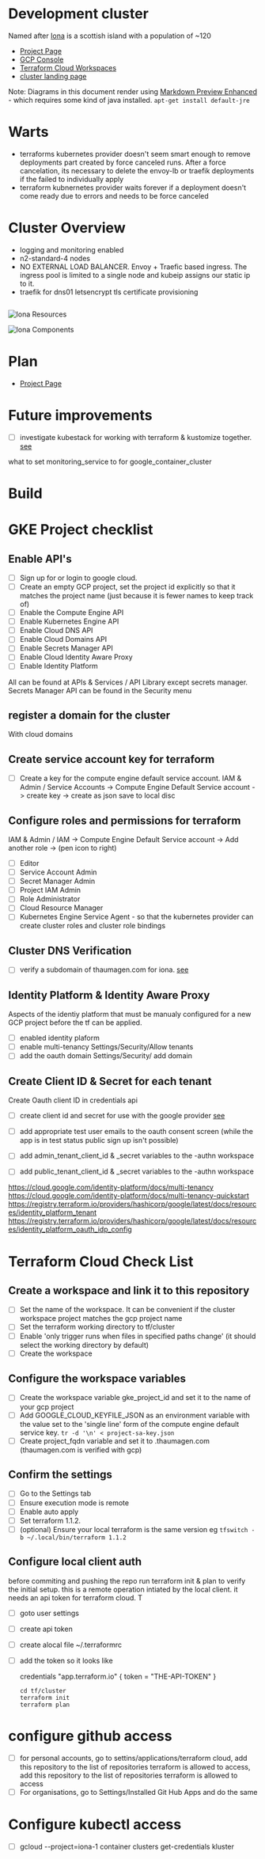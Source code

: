 # Development cluster

Named after [Iona](https://en.ikipedia.org/wiki/Wikipedia:WikiProject_Scottish_Islands/Islands_by_population_densityw) is a scottish island with a population of ~120

* [Project Page](https://github.com/users/robinbryce/projects/2)
* [GCP Console](https://console.cloud.google.com/home/dashboard?project=iona-1)
* [Terraform Cloud Workspaces](https://app.terraform.io/app/robinbryce/workspaces)
* [cluster landing page](https://iona.thaumagen.io/static/index.html)

Note: Diagrams in this document render using [Markdown Preview Enhanced](https://shd101wyy.github.io/markdown-preview-enhanced/#/) - which requires some kind of java installed. `apt-get install default-jre`

# Warts

* terraforms kubernetes provider doesn't seem smart enough to remove
  deployments part created by force canceled runs. After a force cancelation,
  its necessary to delete the envoy-lb or traefik deployments if the failed to
  individually apply
* terraform kubnernetes provider waits forever if a deployment doesn't come
  ready due to errors and needs to be force canceled

# Cluster Overview

- logging and monitoring enabled
- n2-standard-4 nodes
- NO EXTERNAL LOAD BALANCER. Envoy + Traefic based ingress. The ingress pool is limited to a single node and kubeip assigns our static ip to it.
- traefik for dns01 letsencrypt tls certificate provisioning

```puml
```

![Iona Resources](http://www.plantuml.com/plantuml/proxy?cache=no&src=https://raw.githubusercontent.com/robinbryce/iona/main/iona-wbs.iuml)


![Iona Components](http://www.plantuml.com/plantuml/proxy?cache=no&src=https://raw.githubusercontent.com/robinbryce/iona/main/iona-components.iuml)

# Plan

* [Project Page](https://github.com/users/robinbryce/projects/2)
# Future improvements

* [ ] investigate kubestack for working with terraform & kustomize together.
    [see](https://thenewstack.io/a-better-way-to-provision-kubernetes-using-terraform/)

what to set monitoring_service to for google_container_cluster

# Build

# GKE Project checklist

## Enable API's

* [ ] Sign up for or login to google cloud.
* [ ] Create an empty GCP project, set the project id explicitly so that it matches the project name (just because it is fewer names to keep track of)
* [ ] Enable the Compute Engine API
* [ ] Enable Kubernetes Engine API
* [ ] Enable Cloud DNS API
* [ ] Enable Cloud Domains API
* [ ] Enable Secrets Manager API
* [ ] Enable Cloud Identity Aware Proxy
* [ ] Enable Identity Platform

All can be found at APIs & Services / API Library except secrets manager.
Secrets Manager API can be found in the Security menu

## register a domain for the cluster

With cloud domains

## Create service account key for terraform

* [ ] Create a key for the compute engine default service account.
      IAM & Admin / Service Accounts ->
       Compute Engine Default Service account ->
        create key -> create as json save to local disc


## Configure roles and permissions for terraform

IAM & Admin / IAM -> Compute Engine Default Service account -> Add another role -> (pen icon to right)

* [ ] Editor
* [ ] Service Account Admin
* [ ] Secret Manager Admin
* [ ] Project IAM Admin
* [ ] Role Administrator
* [ ] Cloud Resource Manager
* [ ] Kubernetes Engine Service Agent - so that the kubernetes provider can
    create cluster roles and cluster role bindings

## Cluster DNS Verification

* [ ] verify a subdomain of thaumagen.com for iona.
    [see](https://cloud.google.com/identity/docs/add-cname#7334202)

## Identity Platform & Identity Aware Proxy

Aspects of the identiy platform that must be manualy configured for a new GCP
project before the tf can be applied.

* [ ] enabled identity plaform
* [ ] enable multi-tenancy
      Settings/Security/Allow tenants
* [ ] add the oauth domain
      Settings/Security/ add domain

## Create Client ID & Secret for each tenant

Create Oauth client ID in credentials api
* [ ] create client id and secret for use with the google provider [see](https://cloud.google.com/identity-platform/docs/web/google?hl=en_GB)

* [ ] add appropriate test user emails to the oauth consent screen (while the app is
    in test status public sign up isn't possible)

* [ ] add admin_tenant_client_id & _secret variables to the -authn workspace
* [ ] add public_tenant_client_id & _secret variables to the -authn workspace

https://cloud.google.com/identity-platform/docs/multi-tenancy
https://cloud.google.com/identity-platform/docs/multi-tenancy-quickstart
https://registry.terraform.io/providers/hashicorp/google/latest/docs/resources/identity_platform_tenant
https://registry.terraform.io/providers/hashicorp/google/latest/docs/resources/identity_platform_oauth_idp_config


# Terraform Cloud Check List

## Create a workspace and link it to this repository

* [ ] Set the name of the workspace. It can be convenient if the cluster workspace project matches the gcp project name
* [ ] Set the terraform working directory to tf/cluster
* [ ] Enable 'only trigger runs when files in specified paths change' (it should select the working directory by default)
* [ ] Create the workspace

## Configure the workspace variables

* [ ] Create the workspace variable gke_project_id and set it to the name of your gcp project
* [ ] Add GOOGLE_CLOUD_KEYFILE_JSON as an environment variable with the value
      set to the 'single line' form of the compute engine default service key. `tr -d '\n' < project-sa-key.json`
* [ ] Create project_fqdn variable and set it to <project>.thaumagen.com (thaumagen.com is verified with gcp)

## Confirm the settings

* [ ] Go to the Settings tab
* [ ] Ensure execution mode is remote
* [ ] Enable auto apply
* [ ] Set terraform 1.1.2.
* [ ] (optional) Ensure your local terraform is the same version eg `tfswitch -b ~/.local/bin/terraform 1.1.2`

## Configure local client auth

before commiting and pushing the repo run terraform init & plan to verify the
initial setup. this is a remote operation intiated by the local client. it
needs an api token for terraform cloud. T

* [ ] goto user settings
* [ ] create api token
* [ ] create alocal file ~/.terraformrc
* [ ] add the token so it looks like

    credentials "app.terraform.io" {
      token = "THE-API-TOKEN"
    }

    ```
    cd tf/cluster
    terraform init
    terraform plan
    ```

# configure github access

* [ ] for personal accounts, go to settins/applications/terraform cloud, add
    this repository to the list of repositories terraform is allowed to access,
    add this repository to the list of repositories terraform is allowed to
    access
* [ ] For organisations, go to Settings/Installed Git Hub Apps and do the same

# Configure kubectl access

* [ ] gcloud --project=iona-1 container clusters get-credentials kluster

